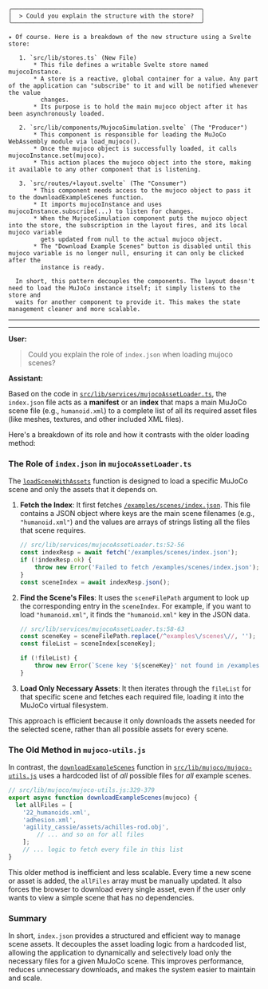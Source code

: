 ```
╭─────────────────────────────────────────────────────╮
│  > Could you explain the structure with the store?  │
╰─────────────────────────────────────────────────────╯

✦ Of course. Here is a breakdown of the new structure using a Svelte store:

   1. `src/lib/stores.ts` (New File)
       * This file defines a writable Svelte store named mujocoInstance.
       * A store is a reactive, global container for a value. Any part of the application can "subscribe" to it and will be notified whenever the value
         changes.
       * Its purpose is to hold the main mujoco object after it has been asynchronously loaded.

   2. `src/lib/components/MujocoSimulation.svelte` (The "Producer")
       * This component is responsible for loading the MuJoCo WebAssembly module via load_mujoco().
       * Once the mujoco object is successfully loaded, it calls mujocoInstance.set(mujoco).
       * This action places the mujoco object into the store, making it available to any other component that is listening.

   3. `src/routes/+layout.svelte` (The "Consumer")
       * This component needs access to the mujoco object to pass it to the downloadExampleScenes function.
       * It imports mujocoInstance and uses mujocoInstance.subscribe(...) to listen for changes.
       * When the MujocoSimulation component puts the mujoco object into the store, the subscription in the layout fires, and its local mujoco variable
         gets updated from null to the actual mujoco object.
       * The "Download Example Scenes" button is disabled until this mujoco variable is no longer null, ensuring it can only be clicked after the
         instance is ready.

  In short, this pattern decouples the components. The layout doesn't need to load the MuJoCo instance itself; it simply listens to the store and
  waits for another component to provide it. This makes the state management cleaner and more scalable.
```

---
---

**User:**

> Could you explain the role of `index.json` when loading mujoco scenes?

**Assistant:**

Based on the code in [`src/lib/services/mujocoAssetLoader.ts`](src/lib/services/mujocoAssetLoader.ts:1), the `index.json` file acts as a **manifest** or an **index** that maps a main MuJoCo scene file (e.g., `humanoid.xml`) to a complete list of all its required asset files (like meshes, textures, and other included XML files).

Here's a breakdown of its role and how it contrasts with the older loading method:

### The Role of `index.json` in `mujocoAssetLoader.ts`

The [`loadSceneWithAssets`](src/lib/services/mujocoAssetLoader.ts:42) function is designed to load a specific MuJoCo scene and only the assets that it depends on.

1.  **Fetch the Index**: It first fetches [`/examples/scenes/index.json`](static/examples/scenes/index.json). This file contains a JSON object where keys are the main scene filenames (e.g., `"humanoid.xml"`) and the values are arrays of strings listing all the files that scene requires.

    ```typescript
    // src/lib/services/mujocoAssetLoader.ts:52-56
    const indexResp = await fetch('/examples/scenes/index.json');
    if (!indexResp.ok) {
        throw new Error('Failed to fetch /examples/scenes/index.json');
    }
    const sceneIndex = await indexResp.json();
    ```

2.  **Find the Scene's Files**: It uses the `sceneFilePath` argument to look up the corresponding entry in the `sceneIndex`. For example, if you want to load `"humanoid.xml"`, it finds the `"humanoid.xml"` key in the JSON data.

    ```typescript
    // src/lib/services/mujocoAssetLoader.ts:58-63
    const sceneKey = sceneFilePath.replace(/^examples\/scenes\//, '');
    const fileList = sceneIndex[sceneKey];

    if (!fileList) {
        throw new Error(`Scene key '${sceneKey}' not found in /examples/scenes/index.json. Make sure to run generate_index.py.`);
    }
    ```

3.  **Load Only Necessary Assets**: It then iterates through the `fileList` for that specific scene and fetches each required file, loading it into the MuJoCo virtual filesystem.

This approach is efficient because it only downloads the assets needed for the selected scene, rather than all possible assets for every scene.

### The Old Method in `mujoco-utils.js`

In contrast, the [`downloadExampleScenes`](src/lib/mujoco/mujoco-utils.js:328) function in [`src/lib/mujoco/mujoco-utils.js`](src/lib/mujoco/mujoco-utils.js:1) uses a hardcoded list of *all* possible files for *all* example scenes.

```javascript
// src/lib/mujoco/mujoco-utils.js:329-379
export async function downloadExampleScenes(mujoco) {
  let allFiles = [
    '22_humanoids.xml',
    'adhesion.xml',
    'agility_cassie/assets/achilles-rod.obj',
        // ... and so on for all files
    ];
    // ... logic to fetch every file in this list
}
```

This older method is inefficient and less scalable. Every time a new scene or asset is added, the `allFiles` array must be manually updated. It also forces the browser to download every single asset, even if the user only wants to view a simple scene that has no dependencies.

### Summary

In short, `index.json` provides a structured and efficient way to manage scene assets. It decouples the asset loading logic from a hardcoded list, allowing the application to dynamically and selectively load only the necessary files for a given MuJoCo scene. This improves performance, reduces unnecessary downloads, and makes the system easier to maintain and scale.

